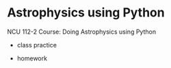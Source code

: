 # Astrophysics using Python
NCU 112-2 Course: Doing Astrophysics using Python

+ class practice

+ homework
